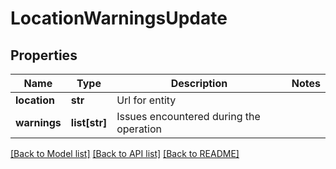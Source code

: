 # LocationWarningsUpdate

## Properties
Name | Type | Description | Notes
------------ | ------------- | ------------- | -------------
**location** | **str** | Url for entity | 
**warnings** | **list[str]** | Issues encountered during the operation | 

[[Back to Model list]](../README.md#documentation-for-models) [[Back to API list]](../README.md#documentation-for-api-endpoints) [[Back to README]](../README.md)


